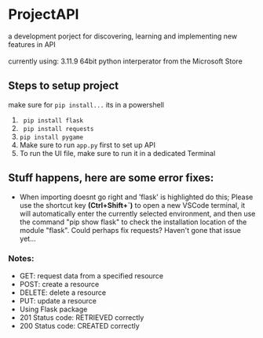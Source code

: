 # ProjectAPI
 a development porject for discovering, learning and implementing new features in API
<br>
<br>
currently using: 3.11.9 64bit python interperator from the Microsoft Store



## Steps to setup project
make sure for ``pip install...`` its in a powershell
1. `` pip install flask`` 
2. `` pip install requests``
3. ``pip install pygame``
3. Make sure to run ``app.py`` first to set up API
4. To run the UI file, make sure to run it in a dedicated Terminal



## Stuff happens, here are some error fixes:
* When importing doesnt go right and 'flask' is highlighted do this; Please use the shortcut key **(Ctrl+Shift+`)** to open a new VSCode terminal, it will automatically enter the currently selected environment, and then use the command "pip show flask" to check the installation location of the module "flask". Could perhaps fix requests? Haven't gone that issue yet...


### Notes:
* GET: request data from a specified resource 
* POST: create a resource
* DELETE: delete a resource
* PUT: update a resource
* Using Flask package
* 201 Status code: RETRIEVED correctly
* 200 Status code: CREATED correctly